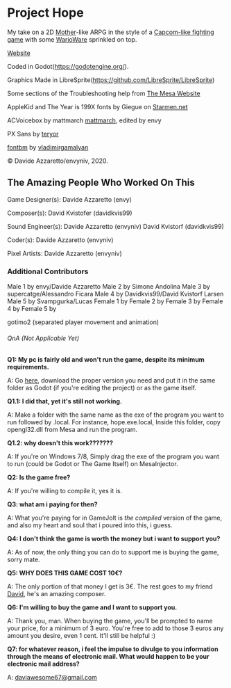 ﻿# Project Hope
My take on a 2D [Mother](https://en.wikipedia.org/wiki/Mother_(video_game_series))-like ARPG in the style of a [Capcom-like fighting game](https://en.wikipedia.org/wiki/Street_Fighter) with some [WarioWare](https://en.wikipedia.org/wiki/Wario_(series)#WarioWare_series) sprinkled on top.

[Website](https://envyniv.github.io/Project-Hope)

Coded in Godot(https://godotengine.org/).

Graphics Made in LibreSprite(https://github.com/LibreSprite/LibreSprite)

Some sections of the Troubleshooting help from [The Mesa Website](https://fdossena.com/?p=mesa/index.frag)

AppleKid and The Year is 199X fonts by Giegue on [Starmen.net](https://forum.starmen.net/forum/Fan/Forum/Apple-Kid-font/)

ACVoicebox by mattmarch [mattmarch](https://github.com/mattmarch), edited by envy

PX Sans by [teryor](https://github.com/teryror/pixel-fonts)

[fontbm](https://github.com/vladimirgamalyan/fontbm) by [vladimirgamalyan](https://github.com/vladimirgamalyan)

© Davide Azzaretto/envyniv, 2020.


## The Amazing People Who Worked On This

Game Designer(s):
Davide Azzaretto (envy)

Composer(s):
David Kvistofer (davidkvis99)

Sound Engineer(s):
Davide Azzaretto (envyniv)
David Kvistorf (davidkvis99)

Coder(s):
Davide Azzaretto (envyniv)

Pixel Artists:
Davide Azzaretto (envyniv)

### Additional Contributors

Male 1 by envy/Davide Azzaretto
Male 2 by Simone Andolina
Male 3 by supercatge/Alessandro Ficara
Male 4 by Davidkvis99/David Kvistorf Larsen
Male 5 by Svampgurka/Lucas
Female 1 by
Female 2 by
Female 3 by
Female 4 by
Female 5 by

gotimo2 (separated player movement and animation)


###### QnA (Not Applicable Yet)

**Q1: My pc is fairly old and won't run the game, despite its minimum requirements.**

A: Go [here](https://fdossena.com/?p=mesa/index.frag), download the proper version you need and put it in the same folder as Godot (if you're editing the project) or as the game itself.

**Q1.1: I did that, yet it's still not working.**

A: Make a folder with the same name as the exe of the program you want to run followed by .local. For instance, hope.exe.local, Inside this folder, copy opengl32.dll from Mesa and run the program.

**Q1.2: why doesn't this work???????**

A: If you're on Windows 7/8, Simply drag the exe of the program you want to run (could be Godot or The Game Itself) on MesaInjector.

**Q2: Is the game free?**

A: If you're willing to compile it, yes it is.

**Q3: what am i paying for then?**

A: What you're paying for in GameJolt is _the compiled_ version of the game, and also my heart and soul that i poured into this, i guess.

**Q4: I don't think the game is worth the money but i want to support you?**

A: As of now, the only thing you can do to support me is buying the game, sorry mate.

**Q5: WHY DOES THIS GAME COST 10€?**

A: The only portion of that money I get is 3€. The rest goes to my friend [David](https://soundcloud.com/dav4eva), he's an amazing composer.

**Q6: I'm willing to buy the game and I want to support you.**

A: Thank you, man. When buying the game, you'll be prompted to name your price, for a minimum of 3 euro. You're free to add to those 3 euros any amount you desire, even 1 cent. It'll still be helpful :)

**Q7: for whatever reason, i feel the impulse to divulge to you information through the means of electronic mail. What would happen to be your electronic mail address?**

A: daviawesome67@gmail.com
